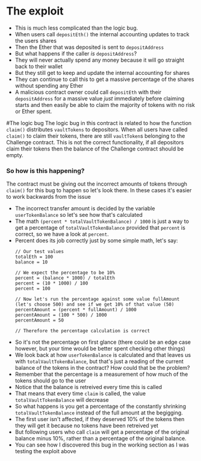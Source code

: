 # The exploit
- This is much less complicated than the logic bug. 
- When users call `depositEth()` the internal accounting updates to track the users shares
- Then the Ether that was deposited is sent to `depositAddress`
- But what happens if the caller _is_ `depositAddress`?
- They will never actually spend any money because it will go straight back to their wallet
- But they still get to keep and update the internal accounting for shares
- They can continue to call this to get a massive percentage of the shares without spending any Ether
- A malicious contract owner could call `depositEth` with their `depositAddress` for a massive value _just_ immediately before claiming starts and then easily be able to claim the majority of tokens with no risk or Ether spent. 

#The logic bug
The logic bug in this contract is related to how the function `claim()` distributes `vaultTokens` to depositors.
When all users have called `claim()` to claim their tokens, there are still `vaultToken`s belonging to the Challenge contract.
This is not the correct functionality, if all depositors claim their tokens then the balance of the Challenge contract should be empty.
### So how is this happening?
The contract must be giving out the incorrect amounts of tokens through `claim()` for this bug to happen so let's look there.
In these cases it's easier to work backwards from the issue
- The incorrect transfer amount is decided by the variable `userTokenBalance` so let's see how that's calculated
- The math `(percent * totalVaultTokenBalance) / 1000` is just a way to get a percentage of `totalVaultTokenBalance` provided that `percent` is correct, so we have a look at `percent`.
- Percent does its job correctly just by some simple math, let's say:
  ```
  // Our test values
  totalEth = 100
  balance = 10

  // We expect the percentage to be 10%
  percent = (balance * 1000) / totalEth
  percent = (10 * 1000) / 100
  percent = 100

  // Now let's run the percentage against some value fullAmount (let's choose 500) and see if we get 10% of that value (50)
  percentAmount = (percent * fullAmount) / 1000
  percentAmount = (100 * 500) / 1000
  percentAmount = 50

  // Therefore the percentage calculation is correct
  ```
- So it's not the percentage on first glance (there could be an edge case however, but your time would be better spent checking other things)
- We look back at how `userTokenBalance` is calculated and that leaves us with `totalVaultTokenBalance`, but that's just a reading of the current balance of the tokens in the contract? How could that be the problem?
- Remember that the percentage is a measurement of how much of the tokens should go to the user
- Notice that the balance is retreived every time this is called
- That means that every time `claim` is called, the value `totalVaultTokenBalance` will decrease
- So what happens is you get a percentage of the constantly shrinking `totalVaultTokenBalance` instead of the full amount at the begigging.
- The first user isn't affected, if they deserved 10% of the tokens then they will get it because no tokens have been retreived yet
- But following users who call `claim` will get a percentage of the original balance minus 10%, rather than a percentage of the original balance.
- You can see how I discovered this bug in the working section as I was testing the exploit above
